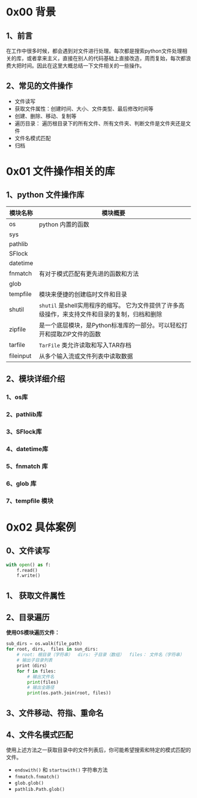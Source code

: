 # 0x00 背景

## 1、前言

在工作中很多时候，都会遇到对文件进行处理。每次都是搜索python文件处理相关的库，或者拿来主义，直接在别人的代码基础上直接改造，周而复始，每次都浪费大把时间。因此在这里大概总结一下文件相关的一些操作。



## 2、常见的文件操作



* 文件读写
* 获取文件属性：创建时间、大小、文件类型、最后修改时间等
* 创建、删除、移动、复制等
* 遍历目录： 遍历根目录下的所有文件、所有文件夹、判断文件是文件夹还是文件
* 文件名模式匹配
* 归档



# 0x01  文件操作相关的库

## 1、python 文件操作库

| 模块名称  | 模块概要                                                     |
| --------- | ------------------------------------------------------------ |
| os        | python  内置的函数                                           |
| sys       |                                                              |
| pathlib   |                                                              |
| SFlock    |                                                              |
| datetime  |                                                              |
| fnmatch   | 有对于模式匹配有更先进的函数和方法                           |
| glob      |                                                              |
| tempfile  | 模块来便捷的创建临时文件和目录                               |
| shutil    | `shutil` 是shell实用程序的缩写。 它为文件提供了许多高级操作，来支持文件和目录的复制，归档和删除 |
| zipfile   | 是一个底层模块，是Python标准库的一部分。可以轻松打开和提取ZIP文件的函数 |
| tarfile   | `TarFile` 类允许读取和写入TAR存档                            |
| fileinput | 从多个输入流或文件列表中读取数据                             |

## 2、模块详细介绍



### 1、os库

### 2、pathlib库

### 3、SFlock库

### 4、datetime库

### 5、fnmatch 库

### 6、glob 库

### 7、tempfile 模块

# 0x02 具体案例

## 0、文件读写

```python 
with open() as f:
	f.read()
	f.write()
```



## 1、 获取文件属性

## 2、目录遍历

**使用OS模块遍历文件：**

```python 
sub_dirs = os.walk(file_path)
for root, dirs,  files in sun_dirs:  
	# root: 根目录（字符串）  dirs: 子目录（数组）  files： 文件名（字符串）
    # 输出子目录列表
    print（dirs） 
    for f in files:
        # 输出文件名
    	print(files)  
        # 输出全路径 
    	print(os.path.join(root, files))  
```



## 3、文件移动、符指、重命名



## 4、文件名模式匹配

使用上述方法之一获取目录中的文件列表后，你可能希望搜索和特定的模式匹配的文件。

- `endswith()` 和 `startswith()` 字符串方法
- `fnmatch.fnmatch()`
- `glob.glob()`
- `pathlib.Path.glob()`